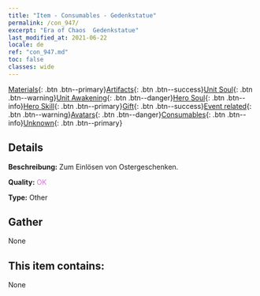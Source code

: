 ```yaml
---
title: "Item - Consumables - Gedenkstatue"
permalink: /con_947/
excerpt: "Era of Chaos  Gedenkstatue"
last_modified_at: 2021-06-22
locale: de
ref: "con_947.md"
toc: false
classes: wide
---
```

 [Materials](/ItemsDE/){: .btn .btn--primary}[Artifacts](/ItemsDE/Artifacts/){: .btn .btn--success}[Unit Soul](/ItemsDE/UnitSoul/){: .btn .btn--warning}[Unit Awakening](/ItemsDE/UnitAwakening/){: .btn .btn--danger}[Hero Soul](/ItemsDE/HeroSoul/){: .btn .btn--info}[Hero Skill](/ItemsDE/HeroSkill/){: .btn .btn--primary}[Gift](/ItemsDE/Gift/){: .btn .btn--success}[Event related](/ItemsDE/Events/){: .btn .btn--warning}[Avatars](/ItemsDE/Avatars/){: .btn .btn--danger}[Consumables](/ItemsDE/Consumables/){: .btn .btn--info}[Unknown](/ItemsDE/Unknown/){: .btn .btn--primary}

## Details
 **Beschreibung:** Zum Einlösen von Ostergeschenken.

 **Quality:** <span style="color: #DA70D6">OK</span>

 **Type:** Other

## Gather

  None

## This item contains:

  None

